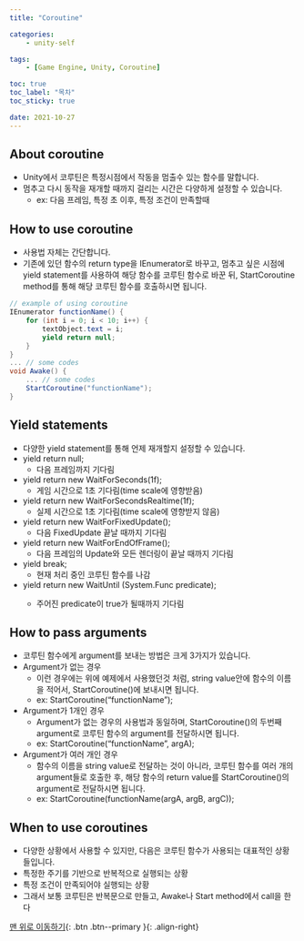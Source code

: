```yaml
---
title: "Coroutine"

categories:
    - unity-self

tags:
    - [Game Engine, Unity, Coroutine]

toc: true
toc_label: "목차"
toc_sticky: true

date: 2021-10-27
---
```


## About coroutine
- Unity에서 코루틴은 특정시점에서 작동을 멈출수 있는 함수를 말합니다.
- 멈추고 다시 동작을 재개할 때까지 걸리는 시간은 다양하게 설정할 수 있습니다.
    - ex: 다음 프레임, 특정 초 이후, 특정 조건이 만족할때

## How to use coroutine
- 사용법 자체는 간단합니다.
- 기존에 있던 함수의 return type을 IEnumerator로 바꾸고, 멈추고 싶은 시점에 yield statement를 사용하여 해당 함수를 코루틴 함수로 바꾼 뒤, StartCoroutine method를 통해 해당 코루틴 함수를 호출하시면 됩니다.
``` c#
// example of using coroutine
IEnumerator functionName() {
    for (int i = 0; i < 10; i++) {
        textObject.text = i;
        yield return null;
    }
}
... // some codes
void Awake() {
    ... // some codes
    StartCoroutine("functionName");
}
```

## Yield statements
- 다양한 yield statement를 통해 언제 재개할지 설정할 수 있습니다.
- yield return null;
    - 다음 프레임까지 기다림
- yield return new WaitForSeconds(1f);
    - 게임 시간으로 1초 기다림(time scale에 영향받음)
- yield return new WaitForSecondsRealtime(1f);
    - 실제 시간으로 1초 기다림(time scale에 영향받지 않음)
- yield return new WaitForFixedUpdate();
    - 다음 FixedUpdate 끝날 때까지 기다림
- yield return new WaitForEndOfFrame();
    - 다음 프레임의 Update와 모든 렌더링이 끝날 때까지 기다림
- yield break;
    - 현재 처리 중인 코루틴 함수를 나감
- yield return new WaitUntil (System.Func<Bool> predicate);
    - 주어진 predicate이 true가 될때까지 기다림

## How to pass arguments
- 코루틴 함수에게 argument를 보내는 방법은 크게 3가지가 있습니다.
- Argument가 없는 경우
    - 이런 경우에는 위에 예제에서 사용했던것 처럼, string value안에 함수의 이름을 적어서, StartCoroutine()에 보내시면 됩니다.
    - ex: StartCoroutine(“functionName”);
- Argument가 1개인 경우
    - Argument가 없는 경우의 사용법과 동일하며, StartCoroutine()의 두번째 argument로 코루틴 함수의 argument를 전달하시면 됩니다.
    - ex: StartCoroutine(“functionName”, argA);
- Argument가 여러 개인 경우
    - 함수의 이름을 string value로 전달하는 것이 아니라, 코루틴 함수를 여러 개의 argument들로 호출한 후, 해당 함수의 return value를 StartCoroutine()의 argument로 전달하시면 됩니다.
    - ex: StartCoroutine(functionName(argA, argB, argC));

## When to use coroutines
- 다양한 상황에서 사용할 수 있지만, 다음은 코루틴 함수가 사용되는 대표적인 상황들입니다.
- 특정한 주기를 기반으로 반복적으로 실행되는 상황
- 특정 조건이 만족되어야 실행되는 상황
- 그래서 보통 코루틴은 반복문으로 만들고, Awake나 Start method에서 call을 한다

[맨 위로 이동하기](#){: .btn .btn--primary }{: .align-right}